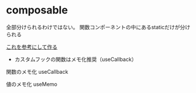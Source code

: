 # composable

全部分けられるわけではない。
関数コンポーネントの中にあるstaticだけが分けられる

[これを参考にして作る](https://qiita.com/cheez921/items/af5878b0c6db376dbaf0)

- カスタムフックの関数はメモ化推奨（useCallback）


関数のメモ化
useCallback

値のメモ化
useMemo